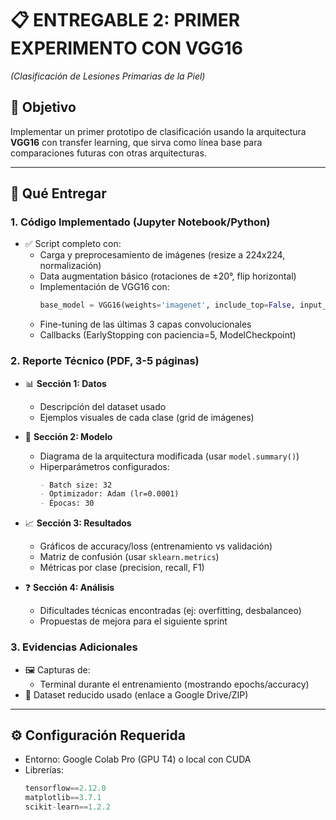 # 📋 **ENTREGABLE 2: PRIMER EXPERIMENTO CON VGG16**  
*(Clasificación de Lesiones Primarias de la Piel)*  

## 🎯 **Objetivo**  
Implementar un primer prototipo de clasificación usando la arquitectura **VGG16** con transfer learning, que sirva como línea base para comparaciones futuras con otras arquitecturas.  

---

## 📂 **Qué Entregar**  

### 1. **Código Implementado** (Jupyter Notebook/Python)  
- ✅ Script completo con:  
  - Carga y preprocesamiento de imágenes (resize a 224x224, normalización)  
  - Data augmentation básico (rotaciones de ±20°, flip horizontal)  
  - Implementación de VGG16 con:  
    ```python
    base_model = VGG16(weights='imagenet', include_top=False, input_shape=(224,224,3))
    ```  
  - Fine-tuning de las últimas 3 capas convolucionales  
  - Callbacks (EarlyStopping con paciencia=5, ModelCheckpoint)  

### 2. **Reporte Técnico** (PDF, 3-5 páginas)  
- 📊 **Sección 1: Datos**  
  - Descripción del dataset usado 
  - Ejemplos visuales de cada clase (grid de imágenes)  

- 🤖 **Sección 2: Modelo**  
  - Diagrama de la arquitectura modificada (usar `model.summary()`)  
  - Hiperparámetros configurados:  
    ```markdown
    - Batch size: 32  
    - Optimizador: Adam (lr=0.0001)  
    - Épocas: 30  
    ```

- 📈 **Sección 3: Resultados**  
  - Gráficos de accuracy/loss (entrenamiento vs validación)  
  - Matriz de confusión (usar `sklearn.metrics`)  
  - Métricas por clase (precision, recall, F1)  

- ❓ **Sección 4: Análisis**  
  - Dificultades técnicas encontradas (ej: overfitting, desbalanceo)  
  - Propuestas de mejora para el siguiente sprint  

### 3. **Evidencias Adicionales**  
- 🖼️ Capturas de:  
  - Terminal durante el entrenamiento (mostrando epochs/accuracy)  
- 📁 Dataset reducido usado (enlace a Google Drive/ZIP)  

---

## ⚙️ **Configuración Requerida**  
- Entorno: Google Colab Pro (GPU T4) o local con CUDA  
- Librerías:  
  ```python
  tensorflow==2.12.0  
  matplotlib==3.7.1  
  scikit-learn==1.2.2
